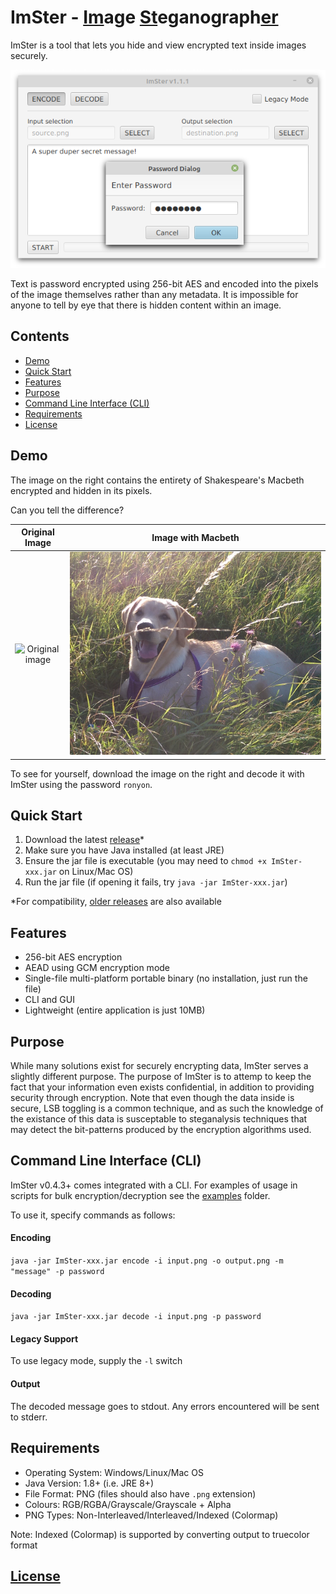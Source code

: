 # ImSter - <ins>Im</ins>age <ins>St</ins>eganograph<ins>er</ins>

ImSter is a tool that lets you hide and view encrypted text inside images securely. 

<p align="center">
<img src=images/mainView.png alt="Main GUI view">
 </p>

Text is password encrypted using 256-bit AES and encoded into the pixels of the image themselves
rather than any metadata. It is impossible for anyone to tell by eye that there is hidden content within
an image.

## Contents
- [Demo](#demo)
- [Quick Start](#quick-start)
- [Features](#features)
- [Purpose](#purpose)
- [Command Line Interface (CLI)](#command-line-interface-cli)
- [Requirements](#requirements)
- [License](#license)

## Demo
The image on the right contains the entirety of Shakespeare's Macbeth encrypted and hidden in its pixels.

Can you tell the difference?

Original Image            |  Image with Macbeth
:-------------------------:|:-------------------------:
![Original image](images/original.png)  |  ![Image with Macbeth hidden inside](images/hidden.png)

To see for yourself, download the image on the right and decode it with ImSter using the password `ronyon`.

## Quick Start

1. Download the latest [release](https://github.com/armytricks/ImSter/releases/latest)*
2. Make sure you have Java installed (at least JRE)
3. Ensure the jar file is executable (you may need to `chmod +x ImSter-xxx.jar` on Linux/Mac OS)
4. Run the jar file (if opening it fails, try `java -jar ImSter-xxx.jar`)

*For compatibility, [older releases](https://github.com/armytricks/ImSter/releases) are also available

## Features
- 256-bit AES encryption
- AEAD using GCM encryption mode
- Single-file multi-platform portable binary (no installation, just run the file)
- CLI and GUI
- Lightweight (entire application is just 10MB)

## Purpose
While many solutions exist for securely encrypting data, ImSter serves a slightly different purpose. The purpose
 of ImSter is to attemp to keep the fact that your information even exists confidential, in addition to providing security through encryption. Note that even though the data inside is secure, LSB toggling is a common technique, and as such the knowledge of the existance of this data is susceptable to steganalysis techniques that may detect the bit-patterns produced by the encryption algorithms used.

## Command Line Interface (CLI)

ImSter v0.4.3+ comes integrated with a CLI. For examples of usage in scripts for bulk encryption/decryption see the [examples](examples) folder.

To use it, specify commands as follows:

#### Encoding
`java -jar ImSter-xxx.jar encode -i input.png -o output.png -m "message" -p password`
#### Decoding
`java -jar ImSter-xxx.jar decode -i input.png -p password`

#### Legacy Support

To use legacy mode, supply the `-l` switch

#### Output

The decoded message goes to stdout. Any errors encountered will be sent to stderr.

## Requirements

- Operating System: Windows/Linux/Mac OS
- Java Version: 1.8+ (i.e. JRE 8+)
- File Format: PNG (files should also have `.png` extension)
- Colours: RGB/RGBA/Grayscale/Grayscale + Alpha
- PNG Types: Non-Interleaved/Interleaved/Indexed (Colormap)

Note: Indexed (Colormap) is supported by converting output to truecolor format

## [License](LICENSE)

<!---
Add libraries, manual build?, and license, and how it works?
-->
